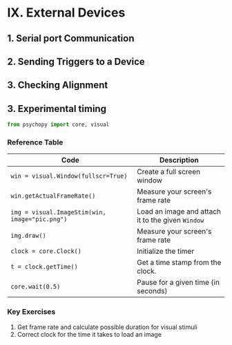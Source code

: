# IX. External Devices

## 1. Serial port Communication

## 2. Sending Triggers to a Device

## 3. Checking Alignment


## 3. Experimental timing

```python
from psychopy import core, visual
```

### Reference Table
| Code                                           | Description                                       |
| ---                                            | ---                                               |
| `win = visual.Window(fullscr=True)`            | Create a full screen window                       |
| `win.getActualFrameRate()`                     | Measure your screen's frame rate                  |
| `img = visual.ImageStim(win, image="pic.png")` | Load an image and attach it to the given `Window` |
| `img.draw()`                                   | Measure your screen's frame rate                  |
| `clock = core.Clock()`                         | Initialize the timer                              |
| `t = clock.getTime()`                          | Get a time stamp from the clock.                  |
| `core.wait(0.5)`                               | Pause for a given time (in seconds)               |

### Key Exercises

1. Get frame rate and calculate possible duration for visual stimuli
2. Correct clock for the time it takes to load an image

